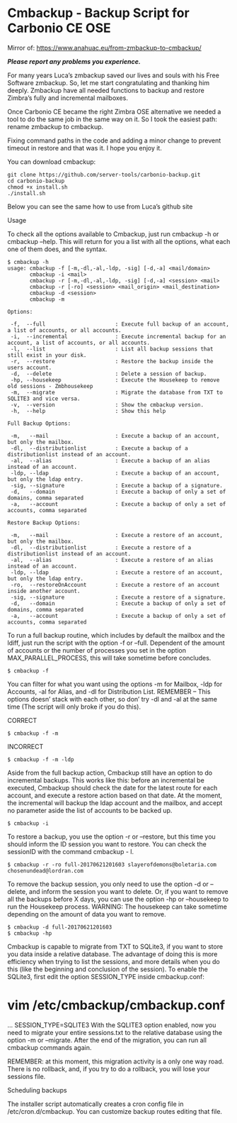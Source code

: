 Cmbackup - Backup Script for Carbonio CE OSE
=========

Mirror of: https://www.anahuac.eu/from-zmbackup-to-cmbackup/

***Please report any problems you experience.***

For many years Luca’s zmbackup saved our lives and souls with his Free Software zmbackup. So, let me start congratulating and thanking him deeply. Zmbackup have all needed functions to backup and restore Zimbra’s fully and incremental mailboxes.

Once Carbonio CE became the right Zimbra OSE alternative we needed a tool to do the same job in the same way on it. So I took the easiest path: rename zmbackup to cmbackup.

Fixing command paths in the code and adding a minor change to prevent timeout in restore and that was it. I hope you enjoy it.

You can download cmbackup:
```
git clone https://github.com/server-tools/carbonio-backup.git
cd carbonio-backup
chmod +x install.sh
./install.sh
```

Below you can see the same how to use from Luca’s github site

Usage

To check all the options available to Cmbackup, just run cmbackup -h or cmbackup –help. This will return for you a list with all the options, what each one of them does, and the syntax.
```
$ cmbackup -h
usage: cmbackup -f [-m,-dl,-al,-ldp, -sig] [-d,-a] <mail/domain>
       cmbackup -i <mail>
       cmbackup -r [-m,-dl,-al,-ldp, -sig] [-d,-a] <session> <mail>
       cmbackup -r [-ro] <session> <mail_origin> <mail_destination>
       cmbackup -d <session>
       cmbackup -m

Options:

 -f,  --full                      : Execute full backup of an account, a list of accounts, or all accounts.
 -i,  --incremental               : Execute incremental backup for an account, a list of accounts, or all accounts.
 -l,  --list                      : List all backup sessions that still exist in your disk.
 -r,  --restore                   : Restore the backup inside the users account.
 -d,  --delete                    : Delete a session of backup.
 -hp, --housekeep                 : Execute the Housekeep to remove old sessions - Zmbhousekeep
 -m,  --migrate                   : Migrate the database from TXT to SQLITE3 and vice versa.
 -v,  --version                   : Show the cmbackup version.
 -h,  --help                      : Show this help

Full Backup Options:

 -m,   --mail                     : Execute a backup of an account, but only the mailbox.
 -dl,  --distributionlist         : Execute a backup of a distributionlist instead of an account.
 -al,  --alias                    : Execute a backup of an alias instead of an account.
 -ldp, --ldap                     : Execute a backup of an account, but only the ldap entry.
 -sig, --signature                : Execute a backup of a signature.
 -d,   --domain                   : Execute a backup of only a set of domains, comma separated
 -a,   --account                  : Execute a backup of only a set of accounts, comma separated

Restore Backup Options:

 -m,   --mail                     : Execute a restore of an account,  but only the mailbox.
 -dl,  --distributionlist         : Execute a restore of a distributionlist instead of an account.
 -al,  --alias                    : Execute a restore of an alias instead of an account.
 -ldp, --ldap                     : Execute a restore of an account, but only the ldap entry.
 -ro,  --restoreOnAccount         : Execute a restore of an account inside another account.
 -sig, --signature                : Execute a restore of a signature.
 -d,   --domain                   : Execute a backup of only a set of domains, comma separated
 -a,   --account                  : Execute a backup of only a set of accounts, comma separated
```

To run a full backup routine, which includes by default the mailbox and the ldiff, just run the script with the option -f or –full. Dependent of the amount of accounts or the number of processes you set in the option MAX_PARALLEL_PROCESS, this will take sometime before concludes.
```
$ cmbackup -f
```
You can filter for what you want using the options -m for Mailbox, -ldp for Accounts, -al for Alias, and -dl for Distribution List. REMEMBER – This options doesn’ stack with each other, so don’ try -dl and -al at the same time (The script will only broke if you do this).

CORRECT

```
$ cmbackup -f -m
```

INCORRECT

```
$ cmbackup -f -m -ldp
```

Aside from the full backup action, Cmbackup still have an option to do incremental backups. This works like this: before an incremental be executed, Cmbackup should check the date for the latest route for each account, and execute a restore action based on that date. At the moment, the incremental will backup the ldap account and the mailbox, and accept no parameter aside the list of accounts to be backed up.

```
$ cmbackup -i
```

To restore a backup, you use the option -r or –restore, but this time you should inform the ID session you want to restore. You can check the sessionID with the command cmbackup - l.

```
$ cmbackup -r -ro full-20170621201603 slayerofdemons@boletaria.com chosenundead@lordran.com
```

To remove the backup session, you only need to use the option -d or –delete, and inform the session you want to delete. Or, if you want to remove all the backups before X days, you can use the option -hp or –housekeep to run the Housekeep process. WARNING: The housekeep can take sometime depending on the amount of data you want to remove.

```
$ cmbackup -d full-20170621201603
$ cmbackup -hp
```

Cmbackup is capable to migrate from TXT to SQLite3, if you want to store you data inside a relative database. The advantage of doing this is more efficiency when trying to list the sessions, and more details when you do this (like the beginning and conclusion of the session). To enable the SQLite3, first edit the option SESSION_TYPE inside cmbackup.conf:

# vim /etc/cmbackup/cmbackup.conf

...
SESSION_TYPE=SQLITE3
With the SQLITE3 option enabled, now you need to migrate your entire sessions.txt to the relative database using the option -m or –migrate. After the end of the migration, you can run all cmbackup commands again.

REMEMBER: at this moment, this migration activity is a only one way road. There is no rollback, and, if you try to do a rollback, you will lose your sessions file.

Scheduling backups

The installer script automatically creates a cron config file in /etc/cron.d/cmbackup. You can customize backup routes editing that file.

